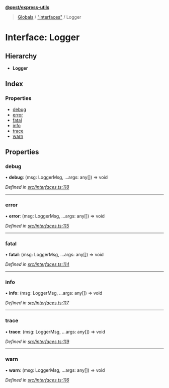 **[@qest/express-utils](../README.md)**

> [Globals](../README.md) / ["interfaces"](../modules/_interfaces_.md) / Logger

# Interface: Logger

## Hierarchy

* **Logger**

## Index

### Properties

* [debug](_interfaces_.logger.md#debug)
* [error](_interfaces_.logger.md#error)
* [fatal](_interfaces_.logger.md#fatal)
* [info](_interfaces_.logger.md#info)
* [trace](_interfaces_.logger.md#trace)
* [warn](_interfaces_.logger.md#warn)

## Properties

### debug

•  **debug**: (msg: LoggerMsg, ...args: any[]) => void

*Defined in [src/interfaces.ts:118](https://github.com/qest-cz/express-utils/blob/4a9edb6/src/interfaces.ts#L118)*

___

### error

•  **error**: (msg: LoggerMsg, ...args: any[]) => void

*Defined in [src/interfaces.ts:115](https://github.com/qest-cz/express-utils/blob/4a9edb6/src/interfaces.ts#L115)*

___

### fatal

•  **fatal**: (msg: LoggerMsg, ...args: any[]) => void

*Defined in [src/interfaces.ts:114](https://github.com/qest-cz/express-utils/blob/4a9edb6/src/interfaces.ts#L114)*

___

### info

•  **info**: (msg: LoggerMsg, ...args: any[]) => void

*Defined in [src/interfaces.ts:117](https://github.com/qest-cz/express-utils/blob/4a9edb6/src/interfaces.ts#L117)*

___

### trace

•  **trace**: (msg: LoggerMsg, ...args: any[]) => void

*Defined in [src/interfaces.ts:119](https://github.com/qest-cz/express-utils/blob/4a9edb6/src/interfaces.ts#L119)*

___

### warn

•  **warn**: (msg: LoggerMsg, ...args: any[]) => void

*Defined in [src/interfaces.ts:116](https://github.com/qest-cz/express-utils/blob/4a9edb6/src/interfaces.ts#L116)*
